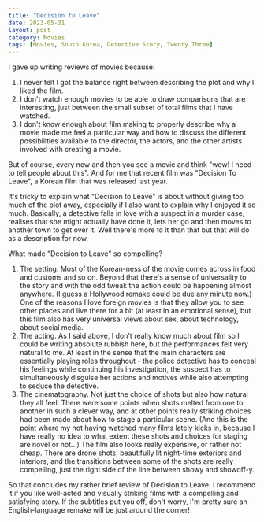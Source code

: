 ```yaml
---
title: "Decision to Leave"
date: 2023-05-31
layout: post
category: Movies
tags: [Movies, South Korea, Detective Story, Twenty Three]
---
```


I gave up writing reviews of movies because:

1. I never felt I got the balance right between describing the plot and why I liked the film.
2. I don't watch enough movies to be able to draw comparisons that are interesting, just between the small subset of total films that I have watched. 
3. I don't know enough about film making to properly describe why a movie made me feel a particular way and how to discuss the different possibilities available to the director, the actors, and the other artists involved with creating a movie.

But of course, every now and then you see a movie and think "wow! I need to tell people about this". And for me that recent film was "Decision To Leave", a Korean film that was released last year.

It's tricky to explain what "Decision to Leave" is about without giving too much of the plot away, especially if I also want to explain why I enjoyed it so much. Basically, a detective falls in love with a suspect in a murder case, realises that she might actually have done it, lets her go and then moves to another town to get over it. Well there's more to it than that but that will do as a description for now.

What made "Decision to Leave" so compelling?

1. The setting. Most of the Korean-ness of the movie comes across in food and customs and so on. Beyond that there's a sense of universality to the story and with the odd tweak the action could be happening almost anywhere. (I guess a Hollywood remake could be due any minute now.) One of the reasons I love foreign movies is that they allow you to see other places and live there for a bit (at least in an emotional sense), but this film also has very universal views about sex, about technology, about social media. 
2. The acting. As I said above, I don't really know much about film so I could be writing absolute rubbish here, but the performances felt very natural to me. At least in the sense that the main characters are essentially playing roles throughout - the police detective has to conceal his feelings while continuing his investigation, the suspect has to simultaneously disguise her actions and motives while also attempting to seduce the detective.
3. The cinematography. Not just the choice of shots but also how natural they all feel. There were some points when shots melted from one to another in such a clever way, and at other points really striking choices had been made about how to stage a particular scene. (And this is the point where my not having watched many films lately kicks in, because I have really no idea to what extent these shots and choices for staging are novel or not...) The film also looks really expensive, or rather not cheap. There are drone shots, beautifully lit night-time exteriors and interiors, and the transitions between some of the shots are really compelling, just the right side of the line between showy and showoff-y.  

So that concludes my rather brief review of Decision to Leave. I recommend it if you like well-acted and visually striking films with a compelling and satisfying story. If the subtitles put you off, don't worry, I'm pretty sure an English-language remake will be just around the corner!